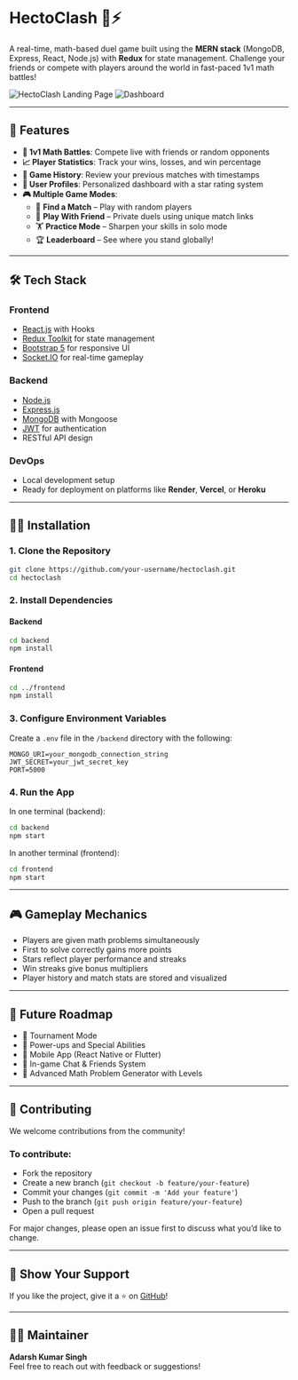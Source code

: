 # HectoClash 🧪⚡

A real-time, math-based duel game built using the **MERN stack** (MongoDB, Express, React, Node.js) with **Redux** for state management. Challenge your friends or compete with players around the world in fast-paced 1v1 math battles!

![HectoClash Landing Page](https://github.com/Singhadarsh2612/Matiks/blob/main/frontend/src/assets/Screenshot%202025-04-06%20at%201.49.20%E2%80%AFPM.png?raw=true)
![Dashboard](https://github.com/Singhadarsh2612/Matiks/blob/main/frontend/src/assets/Screenshot%202025-04-06%20at%201.41.14%E2%80%AFPM.png?raw=true)

---

## 🚀 Features

- **🧠 1v1 Math Battles**: Compete live with friends or random opponents
- **📈 Player Statistics**: Track your wins, losses, and win percentage
- **📜 Game History**: Review your previous matches with timestamps
- **👤 User Profiles**: Personalized dashboard with a star rating system
- **🎮 Multiple Game Modes**:
  - 🎯 **Find a Match** – Play with random players
  - 👥 **Play With Friend** – Private duels using unique match links
  - 🏋️ **Practice Mode** – Sharpen your skills in solo mode
  - 🏆 **Leaderboard** – See where you stand globally!

---

## 🛠️ Tech Stack

### Frontend
- [React.js](https://reactjs.org/) with Hooks
- [Redux Toolkit](https://redux-toolkit.js.org/) for state management
- [Bootstrap 5](https://getbootstrap.com/) for responsive UI
- [Socket.IO](https://socket.io/) for real-time gameplay

### Backend
- [Node.js](https://nodejs.org/)
- [Express.js](https://expressjs.com/)
- [MongoDB](https://www.mongodb.com/) with Mongoose
- [JWT](https://jwt.io/) for authentication
- RESTful API design

### DevOps
- Local development setup
- Ready for deployment on platforms like **Render**, **Vercel**, or **Heroku**

---

## 🧑‍💻 Installation

### 1. Clone the Repository
```bash
git clone https://github.com/your-username/hectoclash.git
cd hectoclash
```

### 2. Install Dependencies

#### Backend
```bash
cd backend
npm install
```

#### Frontend
```bash
cd ../frontend
npm install
```

### 3. Configure Environment Variables

Create a `.env` file in the `/backend` directory with the following:
```env
MONGO_URI=your_mongodb_connection_string
JWT_SECRET=your_jwt_secret_key
PORT=5000
```

### 4. Run the App

In one terminal (backend):
```bash
cd backend
npm start
```

In another terminal (frontend):
```bash
cd frontend
npm start
```

---

## 🎮 Gameplay Mechanics

- Players are given math problems simultaneously
- First to solve correctly gains more points
- Stars reflect player performance and streaks
- Win streaks give bonus multipliers
- Player history and match stats are stored and visualized

---

## 🛿️ Future Roadmap

- 🏁 Tournament Mode
- 🔮 Power-ups and Special Abilities
- 📱 Mobile App (React Native or Flutter)
- 💬 In-game Chat & Friends System
- 🧠 Advanced Math Problem Generator with Levels

---

## 🤝 Contributing

We welcome contributions from the community!

### To contribute:
- Fork the repository
- Create a new branch (`git checkout -b feature/your-feature`)
- Commit your changes (`git commit -m 'Add your feature'`)
- Push to the branch (`git push origin feature/your-feature`)
- Open a pull request

For major changes, please open an issue first to discuss what you’d like to change.

---

## 🌟 Show Your Support

If you like the project, give it a ⭐ on [GitHub](https://github.com/your-username/hectoclash)!

---

## 🤛🏼 Maintainer

**Adarsh Kumar Singh**  
Feel free to reach out with feedback or suggestions!
